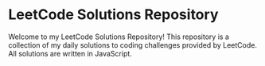 # LeetCode Solutions Repository

Welcome to my LeetCode Solutions Repository! 
This repository is a collection of my daily solutions to coding challenges provided by LeetCode. 
All solutions are written in JavaScript.
